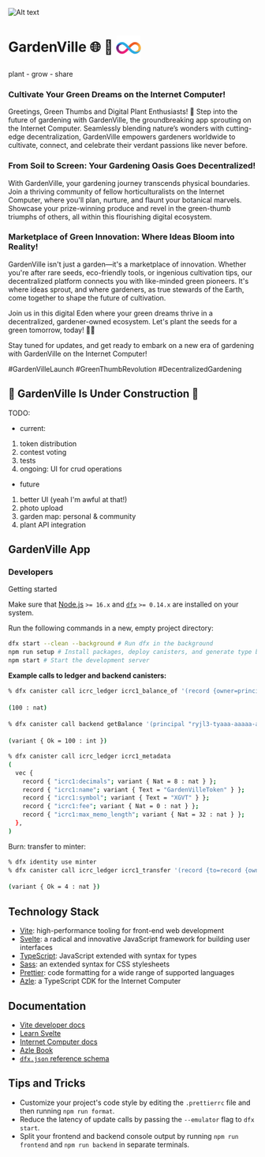 
![Alt text](src/assets/pre-garden.png)

# GardenVille  🌐  🌿 <img src=src/assets/icp-logo.png style="width:50px; vertical-align: middle;">

plant - grow - share

### Cultivate Your Green Dreams on the Internet Computer!

Greetings, Green Thumbs and Digital Plant Enthusiasts! 🌿 Step into the future of gardening with GardenVille, the groundbreaking app sprouting on the Internet Computer. Seamlessly blending nature’s wonders with cutting-edge decentralization, GardenVille empowers gardeners worldwide to cultivate, connect, and celebrate their verdant passions like never before.

### From Soil to Screen: Your Gardening Oasis Goes Decentralized!

With GardenVille, your gardening journey transcends physical boundaries. Join a thriving community of fellow horticulturalists on the Internet Computer, where you'll plan, nurture, and flaunt your botanical marvels. Showcase your prize-winning produce and revel in the green-thumb triumphs of others, all within this flourishing digital ecosystem.

### Marketplace of Green Innovation: Where Ideas Bloom into Reality!

GardenVille isn't just a garden—it's a marketplace of innovation. Whether you're after rare seeds, eco-friendly tools, or ingenious cultivation tips, our decentralized platform connects you with like-minded green pioneers. It's where ideas sprout, and where gardeners, as true stewards of the Earth, come together to shape the future of cultivation.

Join us in this digital Eden where your green dreams thrive in a decentralized, gardener-owned ecosystem. Let's plant the seeds for a green tomorrow, today! 🌷🚀

Stay tuned for updates, and get ready to embark on a new era of gardening with GardenVille on the Internet Computer!

#GardenVilleLaunch #GreenThumbRevolution #DecentralizedGardening

## 🚧 GardenVille Is Under Construction 🚧

TODO:
- current:
1. token distribution
1. contest voting
1. tests
1. ongoing: UI for crud operations

- future
1. better UI (yeah I'm awful at that!)
1. photo upload
1. garden map: personal & community
1. plant API integration

## GardenVille App
### Developers 

Getting started 

Make sure that [Node.js](https://nodejs.org/en/) `>= 16.x` and [`dfx`](https://internetcomputer.org/docs/current/developer-docs/build/install-upgrade-remove) `>= 0.14.x` are installed on your system.

Run the following commands in a new, empty project directory:

```sh
dfx start --clean --background # Run dfx in the background
npm run setup # Install packages, deploy canisters, and generate type bindings
npm start # Start the development server
```

**Example calls to ledger and backend canisters:**

```sh
% dfx canister call icrc_ledger icrc1_balance_of '(record {owner=principal "k66gq-mwaa4-arqxk-cwijt-oixji-hilid-2umca-4edmd-v2qzt-w2ezk-pae"; subaccount=null})'

(100 : nat)

% dfx canister call backend getBalance '(principal "ryjl3-tyaaa-aaaaa-aaaba-cai", record{owner=principal "k66gq-mwaa4-arqxk-cwijt-oixji-hilid-2umca-4edmd-v2qzt-w2ezk-pae"; subaccount=null})'

(variant { Ok = 100 : int })
```
```sh
% dfx canister call icrc_ledger icrc1_metadata
(
  vec {
    record { "icrc1:decimals"; variant { Nat = 8 : nat } };
    record { "icrc1:name"; variant { Text = "GardenVilleToken" } };
    record { "icrc1:symbol"; variant { Text = "XGVT" } };
    record { "icrc1:fee"; variant { Nat = 0 : nat } };
    record { "icrc1:max_memo_length"; variant { Nat = 32 : nat } };
  },
)
```
Burn: transfer to minter:
```sh
% dfx identity use minter
% dfx canister call icrc_ledger icrc1_transfer '(record {to=record {owner=principal "xo4dp-vrysm-ccbiv-4vjrp-pvkw2-buqld-4sjp5-trjzx-cmh4p-i5pex-gqe"; subaccount=null}; fee=null; memo=null; from_subaccount=null; created_at_time=null; amount=100})'

(variant { Ok = 4 : nat })
```
## Technology Stack

- [Vite](https://vitejs.dev/): high-performance tooling for front-end web development
- [Svelte](https://svelte.dev/): a radical and innovative JavaScript framework for building user interfaces
- [TypeScript](https://www.typescriptlang.org/): JavaScript extended with syntax for types
- [Sass](https://sass-lang.com/): an extended syntax for CSS stylesheets
- [Prettier](https://prettier.io/): code formatting for a wide range of supported languages
- [Azle](https://github.com/demergent-labs/azle): a TypeScript CDK for the Internet Computer

## Documentation

- [Vite developer docs](https://vitejs.dev/guide/)
- [Learn Svelte](https://learn.svelte.dev/tutorial/welcome-to-svelte)
- [Internet Computer docs](https://internetcomputer.org/docs/current/developer-docs/ic-overview)
- [Azle Book](https://demergent-labs.github.io/azle/)
- [`dfx.json` reference schema](https://internetcomputer.org/docs/current/references/dfx-json-reference/)

## Tips and Tricks

- Customize your project's code style by editing the `.prettierrc` file and then running `npm run format`.
- Reduce the latency of update calls by passing the `--emulator` flag to `dfx start`.
- Split your frontend and backend console output by running `npm run frontend` and `npm run backend` in separate terminals.

